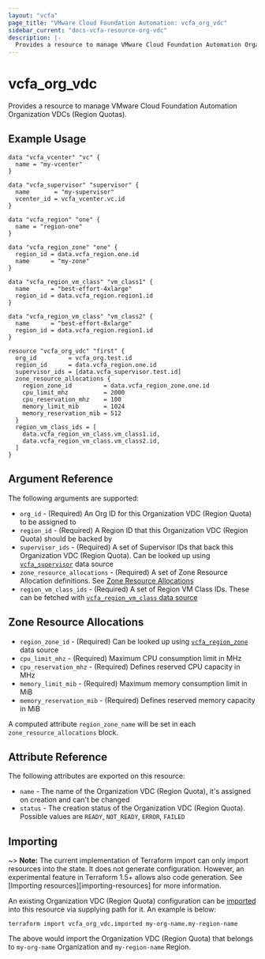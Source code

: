 ```yaml
---
layout: "vcfa"
page_title: "VMware Cloud Foundation Automation: vcfa_org_vdc"
sidebar_current: "docs-vcfa-resource-org-vdc"
description: |-
  Provides a resource to manage VMware Cloud Foundation Automation Organization VDCs (Region Quotas).
---
```


# vcfa\_org\_vdc

Provides a resource to manage VMware Cloud Foundation Automation Organization VDCs (Region Quotas).

## Example Usage

```hcl
data "vcfa_vcenter" "vc" {
  name = "my-vcenter"
}

data "vcfa_supervisor" "supervisor" {
  name       = "my-supervisor"
  vcenter_id = vcfa_vcenter.vc.id
}

data "vcfa_region" "one" {
  name = "region-one"
}

data "vcfa_region_zone" "one" {
  region_id = data.vcfa_region.one.id
  name      = "my-zone"
}

data "vcfa_region_vm_class" "vm_class1" {
  name      = "best-effort-4xlarge"
  region_id = data.vcfa_region.region1.id
}

data "vcfa_region_vm_class" "vm_class2" {
  name      = "best-effort-8xlarge"
  region_id = data.vcfa_region.region1.id
}

resource "vcfa_org_vdc" "first" {
  org_id         = vcfa_org.test.id
  region_id      = data.vcfa_region.one.id
  supervisor_ids = [data.vcfa_supervisor.test.id]
  zone_resource_allocations {
    region_zone_id         = data.vcfa_region_zone.one.id
    cpu_limit_mhz          = 2000
    cpu_reservation_mhz    = 100
    memory_limit_mib       = 1024
    memory_reservation_mib = 512
  }
  region_vm_class_ids = [
    data.vcfa_region_vm_class.vm_class1.id,
    data.vcfa_region_vm_class.vm_class2.id,
  ]
}
```

## Argument Reference

The following arguments are supported:

- `org_id` - (Required) An Org ID for this Organization VDC (Region Quota) to be assigned to
- `region_id` - (Required) A Region ID that this Organization VDC (Region Quota) should be backed by
- `supervisor_ids` - (Required) A set of Supervisor IDs that back this Organization VDC (Region Quota). Can be looked up
  using [`vcfa_supervisor`](/providers/vmware/vcfa/latest/docs/data-sources/supervisor) data source
- `zone_resource_allocations` - (Required) A set of Zone Resource Allocation definitions. See [Zone Resource Allocations](#zone-resource-allocations-block)
- `region_vm_class_ids` - (Required) A set of Region VM Class IDs. These can be fetched with [`vcfa_region_vm_class` data source](/providers/vmware/vcfa/latest/docs/data-sources/region_vm_class)

<a id="zone-resource-allocations-block"></a>
## Zone Resource Allocations

- `region_zone_id` - (Required) Can be looked up using
  [`vcfa_region_zone`](/providers/vmware/vcfa/latest/docs/data-sources/region_zone) data source
- `cpu_limit_mhz` - (Required) Maximum CPU consumption limit in MHz
- `cpu_reservation_mhz` - (Required) Defines reserved CPU capacity in MHz
- `memory_limit_mib` - (Required) Maximum memory consumption limit in MiB
- `memory_reservation_mib` - (Required) Defines reserved memory capacity in MiB

A computed attribute `region_zone_name` will be set in each `zone_resource_allocations` block.


## Attribute Reference

The following attributes are exported on this resource:

- `name` - The name of the Organization VDC (Region Quota), it's assigned on creation and can't be changed
- `status` - The creation status of the Organization VDC (Region Quota). Possible values are `READY`, `NOT_READY`, `ERROR`,
  `FAILED`

## Importing

~> **Note:** The current implementation of Terraform import can only import resources into the
state. It does not generate configuration. However, an experimental feature in Terraform 1.5+ allows
also code generation. See [Importing resources][importing-resources] for more information.

An existing Organization VDC (Region Quota) configuration can be [imported][docs-import] into this resource
via supplying path for it. An example is
below:

[docs-import]: https://www.terraform.io/docs/import/

```
terraform import vcfa_org_vdc.imported my-org-name.my-region-name
```

The above would import the Organization VDC (Region Quota) that belongs to `my-org-name` Organization and `my-region-name` Region.